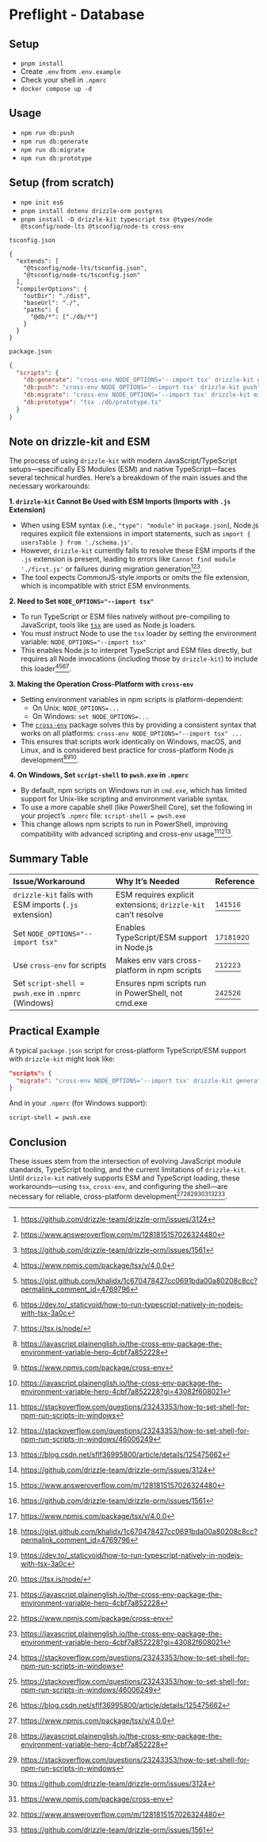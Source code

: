# Preflight - Database

## Setup

- `pnpm install`
- Create `.env` from `.env.example`
- Check your shell in `.npmrc`
- `docker compose up -d`

## Usage

- `npm run db:push`
- `npm run db:generate`
- `npm run db:migrate`
- `npm run db:prototype`

## Setup (from scratch)

- `npm init es6`
- `pnpm install dotenv drizzle-orm postgres`
- `pnpm install -D drizzle-kit typescript tsx @types/node @tsconfig/node-lts @tsconfig/node-ts cross-env`

`tsconfig.json`

```
{
  "extends": [
    "@tsconfig/node-lts/tsconfig.json",
    "@tsconfig/node-ts/tsconfig.json"
  ],
  "compilerOptions": {
    "outDir": "./dist",
    "baseUrl": "./",
    "paths": {
      "@db/*": ["./db/*"]
    }
  }
}
```

`package.json`

```json
{
  "scripts": {
    "db:generate": "cross-env NODE_OPTIONS='--import tsx' drizzle-kit generate",
    "db:push": "cross-env NODE_OPTIONS='--import tsx' drizzle-kit push",
    "db:migrate": "cross-env NODE_OPTIONS='--import tsx' drizzle-kit migrate",
    "db:prototype": "tsx ./db/prototype.ts"
  }
}
```

## Note on drizzle-kit and ESM

The process of using `drizzle-kit` with modern JavaScript/TypeScript setups—specifically ES Modules (ESM) and native TypeScript—faces several technical hurdles. Here’s a breakdown of the main issues and the necessary workarounds:

**1. `drizzle-kit` Cannot Be Used with ESM Imports (Imports with `.js` Extension)**

- When using ESM syntax (i.e., `"type": "module"` in `package.json`), Node.js requires explicit file extensions in import statements, such as `import { usersTable } from './schema.js'`.
- However, `drizzle-kit` currently fails to resolve these ESM imports if the `.js` extension is present, leading to errors like `Cannot find module './first.js'` or failures during migration generation[^1][^2][^3].
- The tool expects CommonJS-style imports or omits the file extension, which is incompatible with strict ESM environments.

**2. Need to Set `NODE_OPTIONS="--import tsx"`**

- To run TypeScript or ESM files natively without pre-compiling to JavaScript, tools like [`tsx`](https://www.npmjs.com/package/tsx) are used as Node.js loaders.
- You must instruct Node to use the `tsx` loader by setting the environment variable:
  `NODE_OPTIONS="--import tsx"`
- This enables Node.js to interpret TypeScript and ESM files directly, but requires all Node invocations (including those by `drizzle-kit`) to include this loader[^4][^5][^6][^7].

**3. Making the Operation Cross-Platform with `cross-env`**

- Setting environment variables in npm scripts is platform-dependent:
  - On Unix: `NODE_OPTIONS=...`
  - On Windows: `set NODE_OPTIONS=...`
- The [`cross-env`](https://www.npmjs.com/package/cross-env) package solves this by providing a consistent syntax that works on all platforms:
  `cross-env NODE_OPTIONS="--import tsx" ...`
- This ensures that scripts work identically on Windows, macOS, and Linux, and is considered best practice for cross-platform Node.js development[^8][^9][^10].

**4. On Windows, Set `script-shell` to `pwsh.exe` in `.npmrc`**

- By default, npm scripts on Windows run in `cmd.exe`, which has limited support for Unix-like scripting and environment variable syntax.
- To use a more capable shell (like PowerShell Core), set the following in your project’s `.npmrc` file:
  `script-shell = pwsh.exe`
- This change allows npm scripts to run in PowerShell, improving compatibility with advanced scripting and cross-env usage[^11][^12][^13].

## Summary Table

| Issue/Workaround                                       | Why It’s Needed                                               | Reference        |
| :----------------------------------------------------- | :------------------------------------------------------------ | :--------------- |
| `drizzle-kit` fails with ESM imports (`.js` extension) | ESM requires explicit extensions; `drizzle-kit` can’t resolve | [^1][^2][^3]     |
| Set `NODE_OPTIONS="--import tsx"`                      | Enables TypeScript/ESM support in Node.js                     | [^4][^5][^6][^7] |
| Use `cross-env` for scripts                            | Makes env vars cross-platform in npm scripts                  | [^8][^9][^10]    |
| Set `script-shell = pwsh.exe` in `.npmrc` (Windows)    | Ensures npm scripts run in PowerShell, not cmd.exe            | [^11][^12][^13]  |

## Practical Example

A typical `package.json` script for cross-platform TypeScript/ESM support with `drizzle-kit` might look like:

```json
"scripts": {
  "migrate": "cross-env NODE_OPTIONS='--import tsx' drizzle-kit generate"
}
```

And in your `.npmrc` (for Windows support):

```
script-shell = pwsh.exe
```

## Conclusion

These issues stem from the intersection of evolving JavaScript module standards, TypeScript tooling, and the current limitations of `drizzle-kit`. Until `drizzle-kit` natively supports ESM and TypeScript loading, these workarounds—using `tsx`, `cross-env`, and configuring the shell—are necessary for reliable, cross-platform development[^4][^8][^11][^1][^9][^2][^3].

[^1]: https://github.com/drizzle-team/drizzle-orm/issues/3124
[^2]: https://www.answeroverflow.com/m/1281815157026324480
[^3]: https://github.com/drizzle-team/drizzle-orm/issues/1561
[^4]: https://www.npmjs.com/package/tsx/v/4.0.0
[^5]: https://gist.github.com/khalidx/1c670478427cc0691bda00a80208c8cc?permalink_comment_id=4769796
[^6]: https://dev.to/_staticvoid/how-to-run-typescript-natively-in-nodejs-with-tsx-3a0c
[^7]: https://tsx.is/node/
[^8]: https://javascript.plainenglish.io/the-cross-env-package-the-environment-variable-hero-4cbf7a852228
[^9]: https://www.npmjs.com/package/cross-env
[^10]: https://javascript.plainenglish.io/the-cross-env-package-the-environment-variable-hero-4cbf7a852228?gi=43082f608021
[^11]: https://stackoverflow.com/questions/23243353/how-to-set-shell-for-npm-run-scripts-in-windows
[^12]: https://stackoverflow.com/questions/23243353/how-to-set-shell-for-npm-run-scripts-in-windows/46006249
[^13]: https://blog.csdn.net/sflf36995800/article/details/125475662
[^14]: https://github.com/drizzle-team/drizzle-orm/issues/2853
[^15]: https://www.answeroverflow.com/m/1118710643630026802
[^16]: https://www.reddit.com/r/Nuxt/comments/1fpx4yx/how_to_setup_correctly_the_drizzle_with_nuxt/
[^17]: https://github.com/privatenumber/tsx/blob/master/docs/dev-api/node-cli.md
[^18]: https://dev.to/_staticvoid/accessing-env-files-natively-with-nodejs-44hf
[^19]: https://stackoverflow.com/questions/71581438/how-to-reference-environment-variables-from-env-file-with-cross-env
[^20]: https://github.com/kentcdodds/cross-env/issues/208
[^21]: https://blog.csdn.net/i042416/article/details/145901317
[^22]: https://www.1wayto.com/Fixed-npm-start-not-working-with-fnm-on-Windows-2083842962f080eeb416e983e1dd3825?pvs=21
[^23]: https://www.answeroverflow.com/m/1119716298721595463
[^24]: https://www.answeroverflow.com/m/1089811843251449856
[^25]: https://dev.to/antongolub/errrequireesm-4j0h
[^26]: https://newreleases.io/project/npm/drizzle-kit/release/0.19.0
[^27]: https://stackoverflow.com/questions/56742334/how-to-use-the-node-options-environment-variable-to-set-the-max-old-space-size-g
[^28]: https://github.com/webpack/webpack/issues/17553
[^29]: https://www.npmjs.com/package/tsx/v/3.8.2?activeTab=versions
[^30]: https://typestrong.org/ts-node/docs/recipes/other/
[^31]: https://stackoverflow.com/questions/69483812/how-does-cross-env-command-works-in-nodejs
[^32]: https://github.com/marcojakob/cross-env-file
[^33]: https://amazingalgorithms.com/snippets/npm-packages/cross-env/
[^34]: https://github.com/iki/cross-env-default
[^35]: https://aamnah.com/notes/reactnative/react-native-multiple-environment-setup-variables-cross-platform-envfile/
[^36]: https://github.com/npm/feedback/discussions/115
[^37]: https://github.com/npm/cli/issues/5332
[^38]: https://stackoverflow.com/questions/50998089/running-npm-script-on-windows-starting-with-a-period/52954967
[^39]: https://www.ctyun.cn/developer/article/496309334851653
[^40]: https://www.kali.org/tools/powershell/
